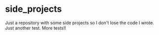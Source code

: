 # side_projects

Just a repository with some side projects so I don't lose the code I wrote.
Just another test.
More tests!!
